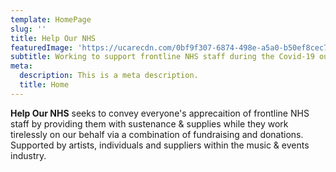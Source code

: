 ```yaml
---
template: HomePage
slug: ''
title: Help Our NHS
featuredImage: 'https://ucarecdn.com/0bf9f307-6874-498e-a5a0-b50ef8cec788/'
subtitle: Working to support frontline NHS staff during the Covid-19 outbreak
meta:
  description: This is a meta description.
  title: Home
---
```

**Help Our NHS** seeks to convey everyone's apprecaition of frontline NHS staff by providing them with sustenance & supplies while they work tirelessly on our behalf via a combination of fundraising and donations. Supported by artists, individuals and suppliers within the music & events industry.